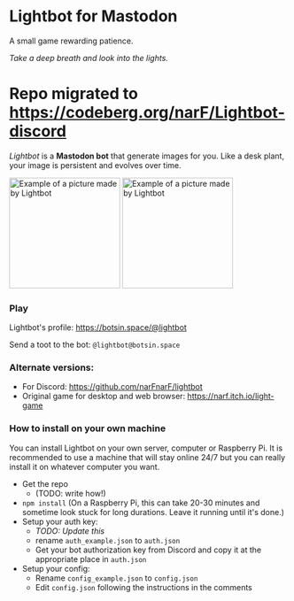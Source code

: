 # Lightbot for Mastodon
A small game rewarding patience.

*Take a deep breath and look into the lights.*

# Repo migrated to https://codeberg.org/narF/Lightbot-discord

*Lightbot* is a **Mastodon bot** that generate images for you. Like a desk plant, your image is persistent and evolves over time.

<img src="https://cdn.discordapp.com/attachments/411636274961580053/587382344667758622/light_narF_214590808727355393_1560113261308.png" alt="Example of a picture made by Lightbot" width="200"/> <img src="https://cdn.discordapp.com/attachments/418253751103651852/580947483472166919/light_Anma_230467418756087809_1558579071459.png" alt="Example of a picture made by Lightbot" width="200"/>



### Play

Lightbot's profile: https://botsin.space/@lightbot

Send a toot to the bot: `@lightbot@botsin.space`



### Alternate versions:

* For Discord: https://github.com/narFnarF/lightbot
* Original game for desktop and web browser: https://narf.itch.io/light-game



### How to install on your own machine

You can install Lightbot on your own server, computer or Raspberry Pi. It is recommended to use a machine that will stay online 24/7 but you can really install it on whatever computer you want.

- Get the repo
  - (TODO: write how!)
- `npm install` (On a Raspberry Pi, this can take 20-30 minutes and sometime look stuck for long durations. Leave it running until it's done.)
- Setup your auth key:
  - *TODO: Update this*
  - rename `auth_example.json` to `auth.json`
  - Get your bot authorization key from Discord and copy it at the appropriate place in `auth.json`
- Setup your config:
  - Rename `config_example.json` to `config.json`
  - Edit `config.json` following the instructions in the comments
